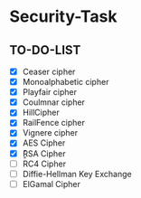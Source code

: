 # Security-Task

## TO-DO-LIST

- [x] Ceaser cipher
- [x] Monoalphabetic cipher
- [x] Playfair cipher
- [x] Coulmnar cipher
- [x] HillCipher
- [x] RailFence cipher
- [x] Vignere cipher
- [x] AES Cipher
- [x] ٌٍRSA Cipher
- [ ] RC4 Cipher
- [ ] Diffie-Hellman Key Exchange
- [ ] ElGamal Cipher
